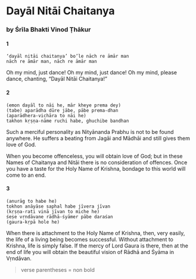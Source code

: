 # Dayāl Nitāi Chaitanya

### by Śrīla Bhakti Vinod Ṭhākur

#### 1

    ‘dayāl nitāi chaitanya’ bo’le nāch re āmār man
    nāch re āmār man, nāch re āmār man

Oh my mind, just dance! Oh my mind, just dance! Oh my mind, please dance, chanting, “Dayāl Nitāi Chaitanya!”

#### 2

    (emon dayāl to nāi he, mār kheye prema dey)
    (tabe) aparādha dūre jābe, pābe prema-dhan
    (aparādhera-vichāra to nāi he)
    takhon kṛṣṇa-nāme ruchi habe, ghuchibe bandhan

Such a merciful personality as Nityānanda Prabhu is not to be found anywhere. He suffers a beating from Jagāi and Mādhāi and still gives them love of God.

When you become offenceless, you will obtain love of God; but in these Names of Chaitanya and Nitāi there is no consideration of offences. Once you have a taste for the Holy Name of Krishna, bondage to this world will come to an end.

#### 3

    (anurāg to habe he)
    tokhon anāyāse saphal habe jīvera jīvan
    (kṛṣṇa-rati vinā jīvan to miche he)
    śeṣe vṛndāvane rādhā-śyāmer pābe daraśan
    (gaura-kṛpā hole he)

When there is attachment to the Holy Name of Krishna, then, very easily, the life of a living being becomes successful. Without attachment to Krishna, life is simply false. If the mercy of Lord Gaura is there, then at the end of life you will obtain the beautiful vision of Rādhā and Śyāma in Vṛndāvan.

> verse parentheses = non bold
